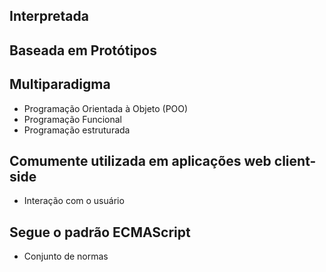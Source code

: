 ## Interpretada

## Baseada em Protótipos

## Multiparadigma
- Programação Orientada à Objeto (POO)
- Programação Funcional
- Programação estruturada

## Comumente utilizada em aplicações web client-side
- Interação com o usuário

## Segue o padrão ECMAScript
- Conjunto de normas